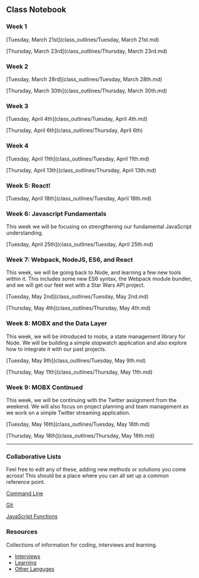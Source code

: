 ## Class Notebook

### Week 1

[Tuesday, March 21st](class_outlines/Tuesday, March 21st.md)

[Thursday, March 23rd](class_outlines/Thursday, March 23rd.md)

### Week 2

[Tuesday, March 28rd](class_outlines/Tuesday, March 28th.md)

[Thursday, March 30th](class_outlines/Thursday, March 30th.md)

### Week 3

[Tuesday, April 4th](class_outlines/Tuesday, April 4th.md)

[Thursday, April 6th](class_outlines/Thursday, April 6th)

### Week 4

[Tuesday, April 11th](class_outlines/Tuesday, April 11th.md)

[Thursday, April 13th](class_outlines/Thursday, April 13th.md)

### Week 5: React!

[Tuesday, April 18th](class_outlines/Tuesday, April 18th.md)

### Week 6: Javascript Fundamentals

This week we will be focusing on strengthening our fundamental JavaScript understanding.

[Tuesday, April 25th](class_outlines/Tuesday, April 25th.md)

### Week 7: Webpack, NodeJS, ES6, and React

This week, we will be going back to Node, and learning a few new tools within it. This includes some new
ES6 syntax, the Webpack module bundler, and we will get our feet wet with a Star Wars API project.

[Tuesday, May 2nd](class_outlines/Tuesday, May 2nd.md)

[Thursday, May 4th](class_outlines/Thursday, May 4th.md)

### Week 8: MOBX and the Data Layer

This week, we will be introduced to mobx, a state management library for Node. We will be building a simple stopwatch application and also explore how to integrate it with our past projects.

[Tuesday, May 9th](class_outlines/Tuesday, May 9th.md)

[Thursday, May 11th](class_outlines/Thursday, May 11th.md)

### Week 9: MOBX Continued

This week, we will be continuing with the Twitter assignment from the weekend. We will also focus on project planning and team management as we work on a simple Twitter streaming application.

[Tuesday, May 16th](class_outlines/Tuesday, May 16th.md)

[Thursday, May 18th](class_outlines/Thursday, May 18th.md)

---

### Collaborative Lists

Feel free to edit any of these, adding new methods or solutions you come across! This should be a place where you can all set up a common reference point.

[Command Line](/lists/command-line-reference.md)

[Git](/lists/git-reference.md)

[JavaScript Functions](/lists/js-functions.md)

### Resources

Collections of information for coding, interviews and learning.

- [Interviews](/resources/command-line-reference.md)
- [Learning](/resources/command-line-reference.md)
- [Other Languges](/resources/not_js)
